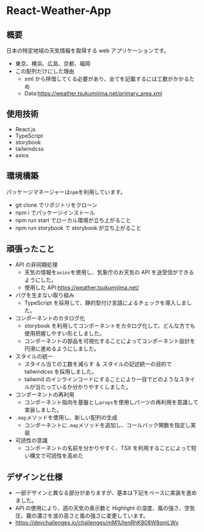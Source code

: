# React-Weather-App

## 概要

日本の特定地域の天気情報を取得する web アプリケーションです。

- 東京、横浜、広島、京都、福岡
- この配列だけにした理由
  - xml から拝借してくる必要があり、全てを記載するには工数がかかるため
  - Data:https://weather.tsukumijima.net/primary_area.xml

## 使用技術

- React.js
- TypeScript
- storybook
- tailwindcss
- axios

## 環境構築

パッケージマネージャーは`npm`を利用しています。

- git clone でリポジトリをクローン
- npm i でパッケージインストール
- npm run start でローカル環境が立ち上がること
- npm run storybook で storybook が立ち上がること

## 頑張ったこと

- API の非同期処理
  - 天気の情報を`axios`を使用し、気象庁のお天気の API を送受信ができるようにした。
  - 使用した API:https://weather.tsukumijima.net/
- バグを生まない取り組み
  - TypeScript を採用して、静的型付け言語によるチェックを導入しました。
- コンポーネントのカタログ化
  - storybook を利用してコンポーネントをカタログ化して、どんな方でも使用把握しやすい形としました。
  - コンポーネントの部品を可視化することによってコンポーネント設計を円滑に進めるようにしました。
- スタイルの統一
  - スタイル当ての工数を減らす ＆ スタイルの記述統一の目的で tailwindcss を採用しました。
  - tailwind のインラインコードにすることにより一目でどのようなスタイルが当たっているか分かりやすくしました。
- コンポーネントの再利用
  - コンポーネント指向を基盤とし`props`を使用しパーツの再利用を意識して実装しました。
- `.map`メソッドを使用し、新しい配列の生成
  - コンポーネントに`.map`メソッドを追加し、コールバック関数を指定し実装
- 可読性の意識
  - コンポーネントの名前を分かりやすく、TSX を利用することによって短い構文で可読性を高めた

## デザインと仕様

- 一部デザインと異なる部分がありますが、基本は下記をベースに実装を進めました。
- API の使用により、週の天気の表示数と Highlight の湿度、風の強さ、空気圧、霧の濃さを波の高さと風の強さに変更しています。
- https://devchallenges.io/challenges/mM1UIenRhK808W8qmLWv
